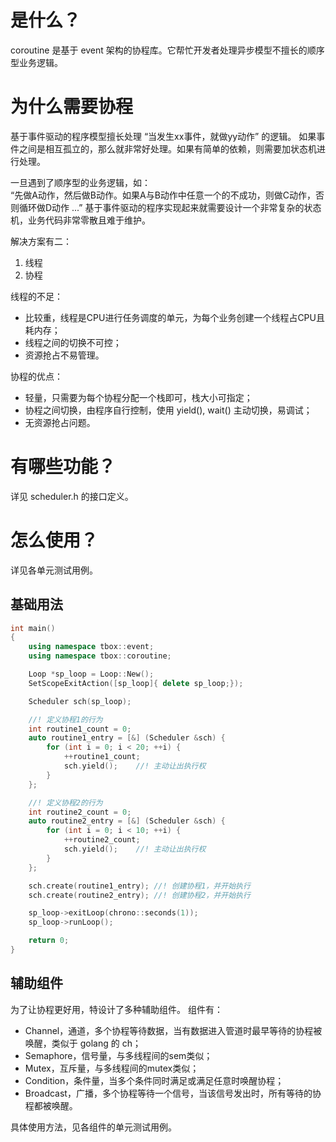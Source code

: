 # 是什么？
coroutine 是基于 event 架构的协程库。它帮忙开发者处理异步模型不擅长的顺序型业务逻辑。

# 为什么需要协程
基于事件驱动的程序模型擅长处理 “当发生xx事件，就做yy动作” 的逻辑。 
如果事件之间是相互孤立的，那么就非常好处理。如果有简单的依赖，则需要加状态机进行处理。

一旦遇到了顺序型的业务逻辑，如：   
“先做A动作，然后做B动作。如果A与B动作中任意一个的不成功，则做C动作，否则循环做D动作 ...” 
基于事件驱动的程序实现起来就需要设计一个非常复杂的状态机，业务代码非常零散且难于维护。

解决方案有二：
1. 线程
2. 协程

线程的不足：
- 比较重，线程是CPU进行任务调度的单元，为每个业务创建一个线程占CPU且耗内存；
- 线程之间的切换不可控；
- 资源抢占不易管理。

协程的优点：
- 轻量，只需要为每个协程分配一个栈即可，栈大小可指定；
- 协程之间切换，由程序自行控制，使用 yield(), wait() 主动切换，易调试；
- 无资源抢占问题。

# 有哪些功能？
详见 scheduler.h 的接口定义。

# 怎么使用？
详见各单元测试用例。

## 基础用法
```c++
int main()
{
    using namespace tbox::event;
    using namespace tbox::coroutine;

    Loop *sp_loop = Loop::New();
    SetScopeExitAction([sp_loop]{ delete sp_loop;});

    Scheduler sch(sp_loop);

    //! 定义协程1的行为
    int routine1_count = 0;
    auto routine1_entry = [&] (Scheduler &sch) {
        for (int i = 0; i < 20; ++i) {
            ++routine1_count;
            sch.yield();    //! 主动让出执行权
        }
    };

    //! 定义协程2的行为
    int routine2_count = 0;
    auto routine2_entry = [&] (Scheduler &sch) {
        for (int i = 0; i < 10; ++i) {
            ++routine2_count;
            sch.yield();    //! 主动让出执行权
        }
    };

    sch.create(routine1_entry); //! 创建协程1，并开始执行
    sch.create(routine2_entry); //! 创建协程2，并开始执行

    sp_loop->exitLoop(chrono::seconds(1));
    sp_loop->runLoop();

    return 0;
}
```

## 辅助组件
为了让协程更好用，特设计了多种辅助组件。 
组件有：
- Channel，通道，多个协程等待数据，当有数据进入管道时最早等待的协程被唤醒，类似于 golang 的 ch；
- Semaphore，信号量，与多线程间的sem类似；
- Mutex，互斥量，与多线程间的mutex类似；
- Condition，条件量，当多个条件同时满足或满足任意时唤醒协程；
- Broadcast，广播，多个协程等待一个信号，当该信号发出时，所有等待的协程都被唤醒。

具体使用方法，见各组件的单元测试用例。
